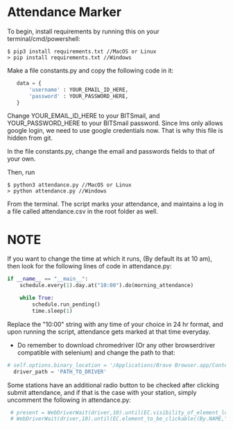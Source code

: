 # Attendance Marker

 To begin, install requirements by running this on your terminal/cmd/powershell:
 
```
$ pip3 install requirements.txt //MacOS or Linux
> pip install requirements.txt //Windows
```
Make a file constants.py and copy the following code in it:
```python
   data = {
       'username' : YOUR_EMAIL_ID_HERE,
       'password' : YOUR_PASSWORD_HERE,
   } 

```
Change YOUR_EMAIL_ID_HERE to your BITSmail, and YOUR_PASSWORD_HERE to your BITSmail password.
Since lms only allows google login, we need to use google credentials now. That is why this file is hidden from git.

In the file constants.py, change the email and passwords fields to that of your own.

Then, run 
```shell
$ python3 attendance.py //MacOS or Linux
> python attendance.py //Windows
```
From the terminal.
The script marks your attendance, and maintains a log in a file called attendance.csv in the root folder as well.

# NOTE

If you want to change the time at which it runs, (By default its at 10 am), then look for the following lines of code in attendance.py:

```python
if __name__ == "__main__":
    schedule.every(1).day.at("10:00").do(morning_attendance)

    while True:
        schedule.run_pending()
        time.sleep(1)
```
Replace the "10:00" string with any time of your choice in 24 hr format, and upon running the script, attendance gets marked at that time everyday.

- Do remember to download chromedriver (Or any other browserdriver compatible with selenium) and change the path to that:

```python
# self.options.binary_location = '/Applications/Brave Browser.app/Contents/MacOS/Brave Browser' commented this because this was only for brave browser .
  driver_path = 'PATH_TO_DRIVER'

```

Some stations have an additional radio button to be checked after clicking submit attendance, and if that is the case with your station, simply uncomment the following in attendance.py:

```python
 # present = WebDriverWait(driver,10).until(EC.visibility_of_element_located((By.ID, "id_status_1197"))).click()
 # WebDriverWait(driver,10).until(EC.element_to_be_clickable((By.NAME,"submitbutton"))).click()

 